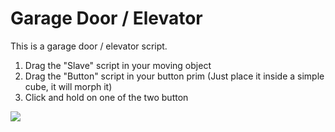 Garage Door / Elevator
===

This is a garage door / elevator script.

1. Drag the "Slave" script in your moving object
2. Drag the "Button" script in your button prim (Just place it inside a simple cube, it will morph it)
3. Click and hold on one of the two button

![](http://i.imgur.com/B4f0jm5.png)